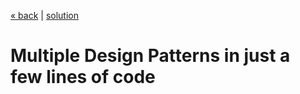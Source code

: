 [« back](../README.md#do-you-need-to-know-how-to-implement-design-patterns) | [solution](./)
# Multiple Design Patterns in just a few lines of code